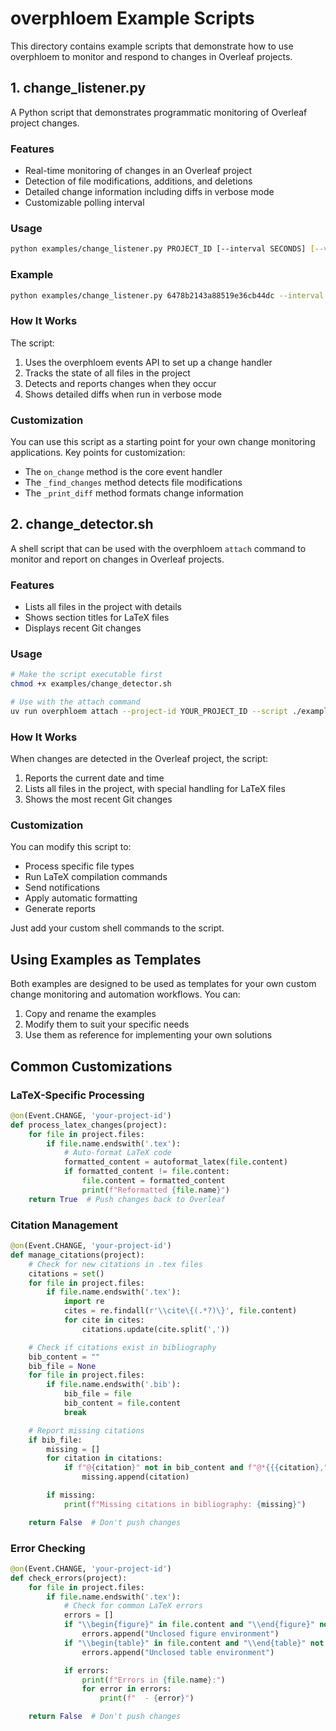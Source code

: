 # overphloem Example Scripts

This directory contains example scripts that demonstrate how to use overphloem
to monitor and respond to changes in Overleaf projects.

## 1. change_listener.py

A Python script that demonstrates programmatic monitoring of Overleaf project changes.

### Features

-   Real-time monitoring of changes in an Overleaf project
-   Detection of file modifications, additions, and deletions
-   Detailed change information including diffs in verbose mode
-   Customizable polling interval

### Usage

```bash
python examples/change_listener.py PROJECT_ID [--interval SECONDS] [--verbose]
```

### Example

```bash
python examples/change_listener.py 6478b2143a88519e36cb44dc --interval 10 --verbose
```

### How It Works

The script:

1. Uses the overphloem events API to set up a change handler
2. Tracks the state of all files in the project
3. Detects and reports changes when they occur
4. Shows detailed diffs when run in verbose mode

### Customization

You can use this script as a starting point for your own change monitoring applications.
Key points for customization:

-   The `on_change` method is the core event handler
-   The `_find_changes` method detects file modifications
-   The `_print_diff` method formats change information

## 2. change_detector.sh

A shell script that can be used with the overphloem `attach` command to monitor
and report on changes in Overleaf projects.

### Features

-   Lists all files in the project with details
-   Shows section titles for LaTeX files
-   Displays recent Git changes

### Usage

```bash
# Make the script executable first
chmod +x examples/change_detector.sh

# Use with the attach command
uv run overphloem attach --project-id YOUR_PROJECT_ID --script ./examples/change_detector.sh --on change
```

### How It Works

When changes are detected in the Overleaf project, the script:

1. Reports the current date and time
2. Lists all files in the project, with special handling for LaTeX files
3. Shows the most recent Git changes

### Customization

You can modify this script to:

-   Process specific file types
-   Run LaTeX compilation commands
-   Send notifications
-   Apply automatic formatting
-   Generate reports

Just add your custom shell commands to the script.

## Using Examples as Templates

Both examples are designed to be used as templates for your own custom
change monitoring and automation workflows. You can:

1. Copy and rename the examples
2. Modify them to suit your specific needs
3. Use them as reference for implementing your own solutions

## Common Customizations

### LaTeX-Specific Processing

```python
@on(Event.CHANGE, 'your-project-id')
def process_latex_changes(project):
    for file in project.files:
        if file.name.endswith('.tex'):
            # Auto-format LaTeX code
            formatted_content = autoformat_latex(file.content)
            if formatted_content != file.content:
                file.content = formatted_content
                print(f"Reformatted {file.name}")
    return True  # Push changes back to Overleaf
```

### Citation Management

```python
@on(Event.CHANGE, 'your-project-id')
def manage_citations(project):
    # Check for new citations in .tex files
    citations = set()
    for file in project.files:
        if file.name.endswith('.tex'):
            import re
            cites = re.findall(r'\\cite\{(.*?)\}', file.content)
            for cite in cites:
                citations.update(cite.split(','))

    # Check if citations exist in bibliography
    bib_content = ""
    bib_file = None
    for file in project.files:
        if file.name.endswith('.bib'):
            bib_file = file
            bib_content = file.content
            break

    # Report missing citations
    if bib_file:
        missing = []
        for citation in citations:
            if f"@{citation}" not in bib_content and f"@*{{{citation}," not in bib_content:
                missing.append(citation)

        if missing:
            print(f"Missing citations in bibliography: {missing}")

    return False  # Don't push changes
```

### Error Checking

```python
@on(Event.CHANGE, 'your-project-id')
def check_errors(project):
    for file in project.files:
        if file.name.endswith('.tex'):
            # Check for common LaTeX errors
            errors = []
            if "\\begin{figure}" in file.content and "\\end{figure}" not in file.content:
                errors.append("Unclosed figure environment")
            if "\\begin{table}" in file.content and "\\end{table}" not in file.content:
                errors.append("Unclosed table environment")

            if errors:
                print(f"Errors in {file.name}:")
                for error in errors:
                    print(f"  - {error}")

    return False  # Don't push changes
```
